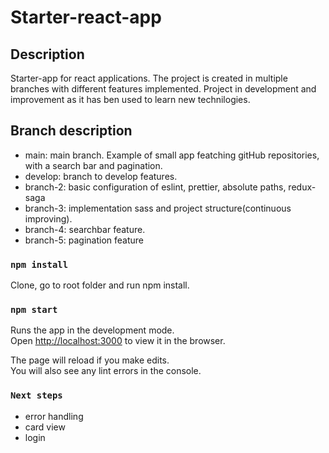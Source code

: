 # Starter-react-app

## Description
Starter-app for react applications. The project is created in multiple branches with different features implemented. Project in development and improvement as it has ben used to learn new technilogies.

## Branch description

- main: main branch. Example of small app featching gitHub repositories, with a search bar and pagination.
- develop: branch to develop features.
- branch-2: basic configuration of eslint, prettier, absolute paths, redux-saga
- branch-3: implementation sass and project structure(continuous improving).
- branch-4: searchbar feature.
- branch-5: pagination feature

### `npm install`

Clone, go to root folder and run npm install.

### `npm start`

Runs the app in the development mode.\
Open [http://localhost:3000](http://localhost:3000) to view it in the browser.

The page will reload if you make edits.\
You will also see any lint errors in the console.

### `Next steps`

- error handling
- card view
- login